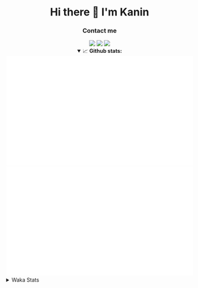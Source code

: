 <div align="center">
 <h1>Hi there 👋 I'm Kanin</h1>
 <h3>Contact me</h3>
 <a href="mailto:im@kanin.dev"><img src="https://img.shields.io/badge/gmail-%23D14836.svg?&style=for-the-badge&logo=gmail&logoColor=white"/></a>
 <a href="https://twitter.com/KaninDev"><img src="https://img.shields.io/badge/twitter-%231DA1F2.svg?&style=for-the-badge&logo=twitter&logoColor=white"/></a>
 <a href="https://www.linkedin.com/in/KaninDev"><img src="https://img.shields.io/badge/linkedin-%230077B5.svg?&style=for-the-badge&logo=linkedin&logoColor=white"/></a>
<details open>
  <summary>📈 <b>Github stats:</b></summary>
  <img src="https://github.com/Kanin/Kanin/blob/master/scripts/GitHubStats/generated/overview.svg"/>
  <img src="https://github.com/Kanin/Kanin/blob/master/scripts/GitHubStats/generated/languages.svg"/>
</details>
</div>

<details>
 <summary>Waka Stats</summary>

<!--START_SECTION:waka-->
![Profile Views](http://img.shields.io/badge/Profile%20Views-5-blue)

![Lines of code](https://img.shields.io/badge/From%20Hello%20World%20I%27ve%20Written-783645%20lines%20of%20code-blue)

**🐱 My Github Data** 

> 🏆 271 Contributions in the Year 2020
 > 
> 📦 4.4 kB Used in Github's Storage 
 > 
> 🚫 Not Opted to Hire
 > 
> 📜 6 Public Repositories
 > 
> 🔑 3 Private Repositories 

**I'm an Early 🐤** 

```text
🌞 Morning    94 commits     ███████░░░░░░░░░░░░░░░░░░   28.48% 
🌆 Daytime    107 commits    ████████░░░░░░░░░░░░░░░░░   32.42% 
🌃 Evening    72 commits     █████░░░░░░░░░░░░░░░░░░░░   21.82% 
🌙 Night      57 commits     ████░░░░░░░░░░░░░░░░░░░░░   17.27%

```
📅 **I'm Most Productive on Sunday** 

```text
Monday       66 commits     █████░░░░░░░░░░░░░░░░░░░░   20.0% 
Tuesday      40 commits     ███░░░░░░░░░░░░░░░░░░░░░░   12.12% 
Wednesday    49 commits     ███░░░░░░░░░░░░░░░░░░░░░░   14.85% 
Thursday     28 commits     ██░░░░░░░░░░░░░░░░░░░░░░░   8.48% 
Friday       31 commits     ██░░░░░░░░░░░░░░░░░░░░░░░   9.39% 
Saturday     47 commits     ███░░░░░░░░░░░░░░░░░░░░░░   14.24% 
Sunday       69 commits     █████░░░░░░░░░░░░░░░░░░░░   20.91%

```


📊 **This Week I Spent My Time On** 

```text
⌚︎ Time Zone: America/New_York

💬 Programming Languages: 
Python                   12 hrs 16 mins      ████████████░░░░░░░░░░░░░   51.35% 
JSX                      5 hrs 11 mins       █████░░░░░░░░░░░░░░░░░░░░   21.74% 
SCSS                     4 hrs 50 mins       █████░░░░░░░░░░░░░░░░░░░░   20.25% 
JavaScript               48 mins             ░░░░░░░░░░░░░░░░░░░░░░░░░   3.39% 
virtualenv               23 mins             ░░░░░░░░░░░░░░░░░░░░░░░░░   1.62%

🔥 Editors: 
PyCharm                  13 hrs              █████████████░░░░░░░░░░░░   54.38% 
IntelliJ                 10 hrs 54 mins      ███████████░░░░░░░░░░░░░░   45.62%

🐱‍💻 Projects: 
powerfnr                 6 hrs 37 mins       ███████░░░░░░░░░░░░░░░░░░   27.7% 
Naila.py                 6 hrs 34 mins       ███████░░░░░░░░░░░░░░░░░░   27.52% 
TomsBot                  6 hrs 25 mins       ██████░░░░░░░░░░░░░░░░░░░   26.86% 
Kanin                    3 hrs 44 mins       ████░░░░░░░░░░░░░░░░░░░░░   15.62% 
PowerRep                 27 mins             ░░░░░░░░░░░░░░░░░░░░░░░░░   1.95%

💻 Operating System: 
Linux                    23 hrs 54 mins      █████████████████████████   100.0%

```

**I Mostly Code in Python** 

```text
Python                   17 repos            ███████████████████░░░░░░   77.27% 
JavaScript               2 repos             ██░░░░░░░░░░░░░░░░░░░░░░░   9.09% 
Kotlin                   1 repos             █░░░░░░░░░░░░░░░░░░░░░░░░   4.55% 
HTML                     1 repos             █░░░░░░░░░░░░░░░░░░░░░░░░   4.55% 
Java                     1 repos             █░░░░░░░░░░░░░░░░░░░░░░░░   4.55%

```


**Timeline**

![Chart not found](https://github.com/Kanin/Kanin/blob/master/charts/bar_graph.png) 


<!--END_SECTION:waka-->
</details>
